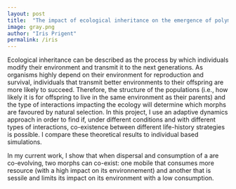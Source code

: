 ```yaml
---
layout: post
title:  "The impact of ecological inheritance on the emergence of polymorphism in structured populations"
image: gray.png
author: "Iris Prigent"
permalink: /iris
---
```


Ecological inheritance can be described as the process by which individuals modify their environment and transmit it to the next generations. As organisms highly depend on their environment for reproduction and survival, individuals that transmit better environments to their offspring are more likely to succeed. Therefore, the structure of the populations (i.e., how likely it is for offspring to live in the same environment as their parents) and the type of interactions impacting the ecology will determine which morphs are favoured by natural selection. In this project, I use an adaptive dynamics approach in order to find if, under different conditions and with different types of interactions, co-existence between different life-history strategies is possible. I compare these theoretical results to individual based simulations.

In my current work, I show that when dispersal and consumption of a  are co-evolving, two morphs can co-exist: one mobile that consumes more resource (with a high impact on its environnement) and another that is sessile and limits its impact on its environment with a low consumption.
